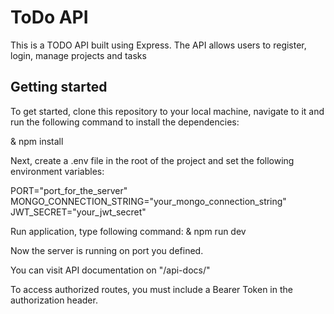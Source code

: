 # ToDo API
This is a TODO API built using Express. The API allows users to register, login, manage projects and tasks

## Getting started
To get started, clone this repository to your local machine, navigate to it and run the following command to install the dependencies:

& npm install

Next, create a .env file in the root of the project and set the following environment variables:

PORT="port_for_the_server" 
MONGO_CONNECTION_STRING="your_mongo_connection_string"
JWT_SECRET="your_jwt_secret"

Run application, type following command: 
& npm run dev

Now the server is running on port you defined.

You can visit API documentation on "/api-docs/"

To access authorized routes, you must include a Bearer Token in the authorization header.
